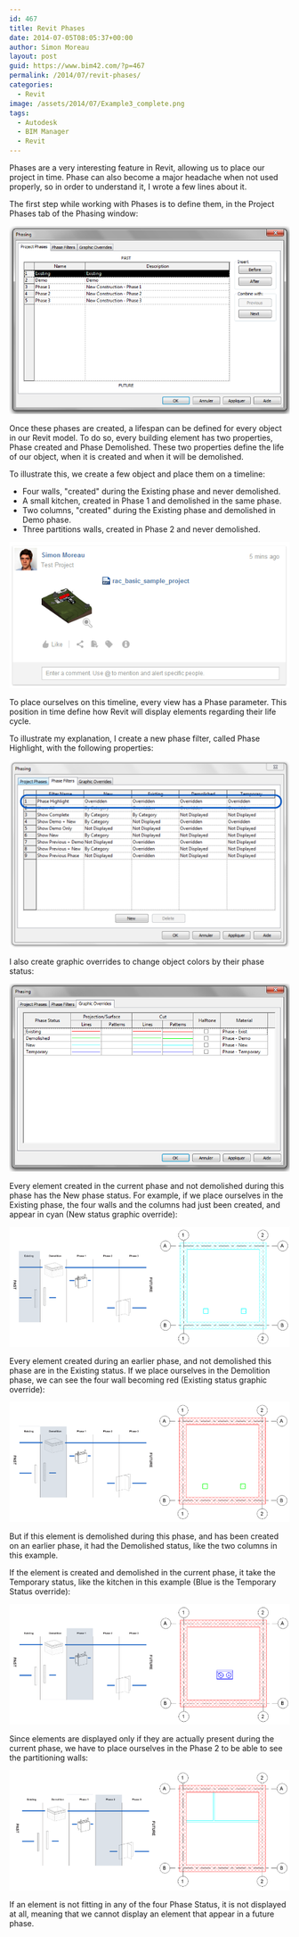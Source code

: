 ```yaml
---
id: 467
title: Revit Phases
date: 2014-07-05T08:05:37+00:00
author: Simon Moreau
layout: post
guid: https://www.bim42.com/?p=467
permalink: /2014/07/revit-phases/
categories:
  - Revit
image: /assets/2014/07/Example3_complete.png
tags:
  - Autodesk
  - BIM Manager
  - Revit
---
```

Phases are a very interesting feature in Revit, allowing us to place our project in time. Phase can also become a major headache when not used properly, so in order to understand it, I wrote a few lines about it.

The first step while working with Phases is to define them, in the Project Phases tab of the Phasing window:

![PhasingWindows](/assets/2014/07/PhasingWindows.png)

Once these phases are created, a lifespan can be defined for every object in our Revit model. To do so, every building element has two properties, Phase created and Phase Demolished. These two properties define the life of our object, when it is created and when it will be demolished.

To illustrate this, we create a few object and place them on a timeline:

* Four walls, "created" during the Existing phase and never demolished.
* A small kitchen, created in Phase 1 and demolished in the same phase.
* Two columns, "created" during the Existing phase and demolished in Demo phase.
* Three partitions walls, created in Phase 2 and never demolished.

![Timeline](/assets/2014/07/Timeline.png)

To place ourselves on this timeline, every view has a Phase parameter. This position in time define how Revit will display elements regarding their life cycle.

To illustrate my explanation, I create a new phase filter, called Phase Highlight, with the following properties:

![PhaseFilter](/assets/2014/07/PhaseFilter.png)

I also create graphic overrides to change object colors by their phase status:

![Overides](/assets/2014/07/Overides.png)

Every element created in the current phase and not demolished during this phase has the New phase status. For example, if we place ourselves in the Existing phase, the four walls and the columns had just been created, and appear in cyan (New status graphic override):

![Example1_complete](/assets/2014/07/Example1_complete.png)

Every element created during an earlier phase, and not demolished this phase are in the Existing status. If we place ourselves in the Demolition phase, we can see the four wall becoming red (Existing status graphic override):

![Example2_complete](/assets/2014/07/Example2_complete.png)

But if this element is demolished during this phase, and has been created on an earlier phase, it had the Demolished status, like the two columns in this example.

If the element is created and demolished in the current phase, it take the Temporary status, like the kitchen in this example (Blue is the Temporary Status override):

![Example3_complete](/assets/2014/07/Example3_complete.png)

Since elements are displayed only if they are actually present during the current phase, we have to place ourselves in the Phase 2 to be able to see the partitioning walls:

![Example4_complete](/assets/2014/07/Example4_complete.png)

If an element is not fitting in any of the four Phase Status, it is not displayed at all, meaning that we cannot display an element that appear in a future phase.